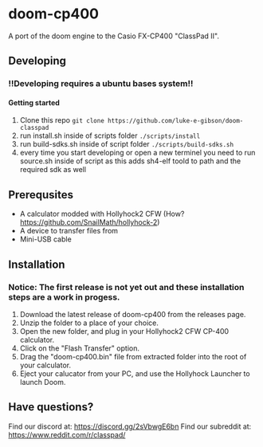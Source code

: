 # doom-cp400
A port of the doom engine to the Casio FX-CP400 "ClassPad II". 

## Developing
### !!Developing requires a ubuntu bases system!!

#### Getting started
1. Clone this repo ```git clone https://github.com/luke-e-gibson/doom-classpad ```
2. run install.sh inside of scripts folder ```./scripts/install ```
3. run build-sdks.sh inside of script folder ```./scripts/build-sdks.sh ```
4. every time you start developing or open a new terminel you need to run source.sh inside of script as this adds sh4-elf toold to path and the required sdk as well

## Prerequsites
- A calculator modded with Hollyhock2 CFW (How? https://github.com/SnailMath/hollyhock-2)
- A device to transfer files from
- Mini-USB cable




## Installation
### Notice: The first release is not yet out and these installation steps are a work in progess.

1. Download the latest release of doom-cp400 from the releases page.
2. Unzip the folder to a place of your choice.
3. Open the new folder, and plug in your Hollyhock2 CFW CP-400 calculator.
4. Click on the "Flash Transfer" option.
5. Drag the "doom-cp400.bin" file from extracted folder into the root of your calculator.
6. Eject your calucator from your PC, and use the Hollyhock Launcher to launch Doom.





## Have questions?

Find our discord at: https://discord.gg/2sVbwgE6bn
Find our subreddit at: https://www.reddit.com/r/classpad/

